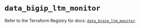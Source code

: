 # `data_bigip_ltm_monitor`

Refer to the Terraform Registry for docs: [`data_bigip_ltm_monitor`](https://registry.terraform.io/providers/f5networks/bigip/1.24.1/docs/data-sources/ltm_monitor).
